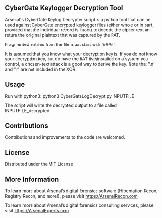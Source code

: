 ## CyberGate Keylogger Decryption Tool ##

Arsenal's CyberGate Keylog Decrypter script is a python tool that can be used against CyberGate encrypted keylogger files (either whole or in part, provided that the individual record is intact) to decode the cipher text an return the original plaintext that was captured by the RAT.

Fragmented entries from the file must start with '####'.

It is assumed that you know what your decryption key is. If you do not know your decryption key, but do have the
RAT live/installed on a system you control, a chosen-text attack is a good way to derive the key. Note that '\n' and '\r'
are not included in the XOR.

## Usage ##
Run with python3: python3 CyberGateLogDecrypt.py INPUTFILE

The script will write the decrypted output to a file called INPUTFILE_decrypted


## Contributions ##

Contributions and improvements to the code are welcomed.

## License ##

Distributed under the MIT License

## More Information ##

To learn more about Arsenal’s digital forensics software (Hibernation Recon, Registry Recon, and more!), please visit https://ArsenalRecon.com

To learn more about Arsenal’s digital forensics consulting services, please visit https://ArsenalExperts.com
